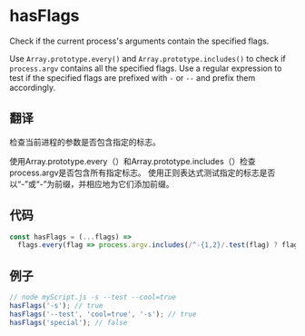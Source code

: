 # hasFlags

Check if the current process's arguments contain the specified flags.

Use `Array.prototype.every()` and `Array.prototype.includes()` to check if `process.argv` contains all the specified flags.
Use a regular expression to test if the specified flags are prefixed with `-` or `--` and prefix them accordingly.

## 翻译

检查当前进程的参数是否包含指定的标志。

使用Array.prototype.every（）和Array.prototype.includes（）检查process.argv是否包含所有指定标志。
使用正则表达式测试指定的标志是否以“-”或“-”为前缀，并相应地为它们添加前缀。

## 代码

```js
const hasFlags = (...flags) =>
  flags.every(flag => process.argv.includes(/^-{1,2}/.test(flag) ? flag : '--' + flag));
```

## 例子

```js
// node myScript.js -s --test --cool=true
hasFlags('-s'); // true
hasFlags('--test', 'cool=true', '-s'); // true
hasFlags('special'); // false
```
